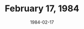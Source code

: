 ---
layout: episode
title: February 17, 1984
date: 1984-02-17
recording_status: complete
private_reel: Chrissie Hynde of The Pretenders
videos:
  - title: Hall & Oates - Adult Education
  - title: Musical Youth - She's Trouble
    world_premiere_video: true
  - title: The Rolling Stones - She Was Hot
  - title: K.C. - Give It Up
  - title: Def Leppard - Rock Of Ages
    hall_of_fame: true
  - title: Kiss - All Hell's Breaking Loose
  - title: Manfred Mann's Earth Band - Runner
  - title: Kool & The Gang - Tonight
    world_premiere_video: true
  - title: Phil Collins - Against All Odds
  - title: Olivia Newton John - (Livin' In) Desperate Times
  - title: The Thompson Twins - Hold Me Now
  - title: Howard Jones - New Song
  - title: Pretenders - Middle Of The Road
  - title: Judas Priest - Freewheel Burnin'
  - title: James Ingram Michael McDonald - Yah Mo B There
notes: 
index_notes:  
---